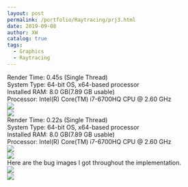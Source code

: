 ```yaml
---
layout: post
permalink: /portfolio/Raytracing/prj3.html
date: 2019-09-08
author: XW
catalog: true
tags:
  - Graphics
  - Raytracing
---
```


<div>Render Time: 0.45s (Single Thread)</div>
<div>System Type: 64-bit OS, x64-based processor</div>
<div>Installed RAM: 8.0 GB(7.89 GB usable)</div>
<div>Processor: Intel(R) Core(TM) i7-6700HQ CPU @ 2.60 GHz</div>
<div>
    <img src="{{site.url}}/portfolio/Raytracing/prj3.png" class="post-image" />
</div>

<div>
    <img src="{{site.url}}/portfolio/Raytracing/prj3Z.png" class="post-image" />
</div>

<!-- <div>
This is my current output, the position of the specular light seems a little bit lower than the standard output. 
</div> -->


<div>Render Time: 0.22s (Single Thread)</div>
<div>System Type: 64-bit OS, x64-based processor</div>
<div>Installed RAM: 8.0 GB(7.89 GB usable)</div>
<div>Processor: Intel(R) Core(TM) i7-6700HQ CPU @ 2.60 GHz</div>
<div>
    <img src="{{site.url}}/portfolio/Raytracing/prj3_test3.png" class="post-image" />
</div>

<div>
    <img src="{{site.url}}/portfolio/Raytracing/prj3_test3Z.png" class="post-image" />
</div>

<div>
Here are the bug images I got throughout the implementation.
</div>

<div>
    <img src="{{site.url}}/portfolio/Raytracing/prj3_BUG1.png" class="post-image" />
</div>
<div>
    <img src="{{site.url}}/portfolio/Raytracing/prj3_BUG2.png" class="post-image" />
</div>

